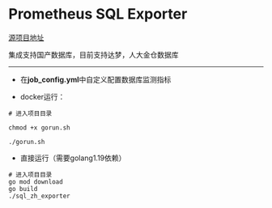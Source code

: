 # Prometheus SQL Exporter

[源项目地址](https://github.com/justwatchcom/sql_exporter)

集成支持国产数据库，目前支持达梦，人大金仓数据库

---

* 在**job_config.yml**中自定义配置数据库监测指标

* docker运行：
```
# 进入项目目录

chmod +x gorun.sh

./gorun.sh

```

* 直接运行（需要golang1.19依赖）
```
# 进入项目目录
go mod download
go build
./sql_zh_exporter
```